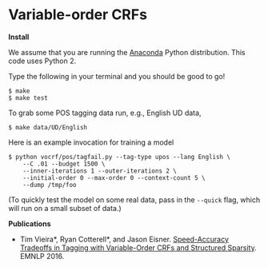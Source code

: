 Variable-order CRFs
===================

**Install**

We assume that you are running the
[Anaconda](https://www.continuum.io/downloads) Python distribution. This code uses Python 2.

Type the following in your terminal and you should be good to go!

    $ make
    $ make test

To grab some POS tagging data run, e.g., English UD data,

    $ make data/UD/English

Here is an example invocation for training a model

    $ python vocrf/pos/tagfail.py --tag-type upos --lang English \
        --C .01 --budget 1500 \
        --inner-iterations 1 --outer-iterations 2 \
        --initial-order 0 --max-order 0 --context-count 5 \
        --dump /tmp/foo

(To quickly test the model on some real data, pass in the `--quick` flag, which
will run on a small subset of data.)


**Publications**

* Tim Vieira\*, Ryan Cotterell\*, and Jason Eisner.
  [Speed-Accuracy Tradeoffs in Tagging with Variable-Order CRFs and Structured Sparsity](http://timvieira.github.com/doc/2016-emnlp-vocrf.pdf).
  EMNLP 2016.
